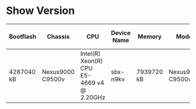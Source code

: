 
# Show Version
| Bootflash | Chassis | CPU | Device Name | Memory | Model | Processor Board ID | RP | Slots | Kernel Uptime | Name | OS | Last Reload Reason | BIOS Compile Time | BIOS Version | Kickstart Compile Time | Kickstart Image | Kickstart Version | System Compile Time | System Image File | System Version |
| --------- | ------- | --- | ----------- | ------ | ----- | ------------------ | -- | ----- | ------------- | ---- | -- | ------------------ | ----------------- | ------------ | ---------------------- | --------------- | ----------------- | ------------------- | ----------------- | -------------- |
| 4287040 kB | Nexus9000 C9500v | Intel(R) Xeon(R) CPU E5-4669 v4 @ 2.20GHz | sbx-n9kv | 7939720 kB | Nexus9000 C9500v | 9FJTZNHQ62X | Supervisor Module | None | 0 4 32 38 | Nexus | NX-OS | Unknown |  |  |  |  |  | 7/20/2020 20:00:00 [07/21/2020 06:30:11] | bootflash:///nxos.9.3.5.bin | 9.3(5) |